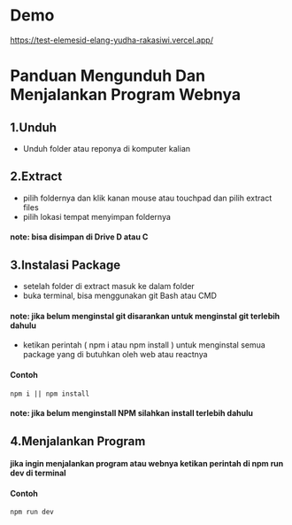 # Demo
https://test-elemesid-elang-yudha-rakasiwi.vercel.app/

# Panduan Mengunduh Dan Menjalankan Program Webnya

## 1.Unduh 
* Unduh folder atau reponya di komputer kalian  

## 2.Extract
* pilih foldernya dan klik kanan mouse atau touchpad dan pilih extract files 
* pilih lokasi tempat menyimpan foldernya 
#### note: bisa disimpan di Drive D atau C

## 3.Instalasi Package
* setelah folder di extract masuk ke dalam folder
* buka terminal, bisa menggunakan git Bash atau CMD 
#### note: jika belum menginstal git disarankan untuk menginstal git terlebih dahulu
* ketikan perintah ( npm i atau npm install ) untuk menginstal semua package yang di butuhkan oleh web atau reactnya
#### Contoh
```
npm i || npm install
```
#### note: jika belum menginstall NPM silahkan install terlebih dahulu

## 4.Menjalankan Program 
####  jika ingin menjalankan program atau webnya ketikan perintah di npm run dev di terminal
    
#### Contoh
```
npm run dev
```

         
